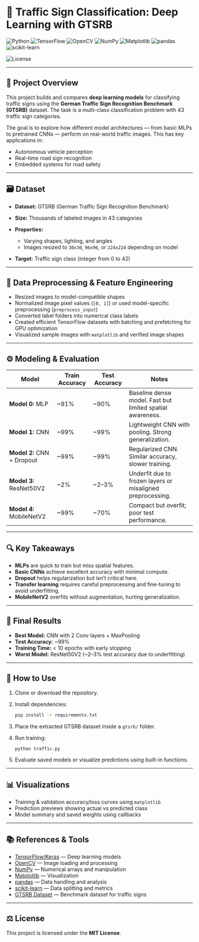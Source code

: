 # 🚦 Traffic Sign Classification: Deep Learning with GTSRB

![Python](https://img.shields.io/badge/Python-3.11-blue)
![TensorFlow](https://img.shields.io/badge/TensorFlow-2.16.1-orange)
![OpenCV](https://img.shields.io/badge/OpenCV-4.8.0-green)
![NumPy](https://img.shields.io/badge/numpy-1.26.4-blueviolet)
![Matplotlib](https://img.shields.io/badge/matplotlib-3.7.1-red)
![pandas](https://img.shields.io/badge/pandas-2.2.2-lightgrey)
![scikit-learn](https://img.shields.io/badge/scikit--learn-1.5.0-yellowgreen)

![License](https://img.shields.io/badge/license-MIT-brightgreen)

---

## 📖 Project Overview

This project builds and compares **deep learning models** for classifying traffic signs using the **German Traffic Sign Recognition Benchmark (GTSRB)** dataset. The task is a multi-class classification problem with 43 traffic sign categories.

The goal is to explore how different model architectures — from basic MLPs to pretrained CNNs — perform on real-world traffic images. This has key applications in:

* Autonomous vehicle perception
* Real-time road sign recognition
* Embedded systems for road safety

---

## 🗃️ Dataset

* **Dataset:** GTSRB (German Traffic Sign Recognition Benchmark)
* **Size:** Thousands of labeled images in 43 categories
* **Properties:**

  * Varying shapes, lighting, and angles
  * Images resized to `30x30`, `96x96`, or `224x224` depending on model
* **Target:** Traffic sign class (integer from 0 to 42)

---

## 🔧 Data Preprocessing & Feature Engineering

* Resized images to model-compatible shapes
* Normalized image pixel values (`[0, 1]`) or used model-specific preprocessing (`preprocess_input`)
* Converted label folders into numerical class labels
* Created efficient TensorFlow datasets with batching and prefetching for GPU optimization
* Visualized sample images with `matplotlib` and verified image shapes

---

## ⚙️ Modeling & Evaluation

| Model                      | Train Accuracy | Test Accuracy | Notes                                                      |
| -------------------------- | -------------- | ------------- | ---------------------------------------------------------- |
| **Model 0:** MLP           | \~91%          | \~90%         | Baseline dense model. Fast but limited spatial awareness.  |
| **Model 1:** CNN           | \~99%          | \~99%         | Lightweight CNN with pooling. Strong generalization.       |
| **Model 2:** CNN + Dropout | \~99%          | \~99%         | Regularized CNN. Similar accuracy, slower training.        |
| **Model 3:** ResNet50V2    | \~2%           | \~2–3%        | Underfit due to frozen layers or misaligned preprocessing. |
| **Model 4:** MobileNetV2   | \~99%          | \~70%         | Compact but overfit; poor test performance.                |

---

## 🔍 Key Takeaways

* **MLPs** are quick to train but miss spatial features.
* **Basic CNNs** achieve excellent accuracy with minimal compute.
* **Dropout** helps regularization but isn’t critical here.
* **Transfer learning** requires careful preprocessing and fine-tuning to avoid underfitting.
* **MobileNetV2** overfits without augmentation, hurting generalization.

---

## 🎯 Final Results

* **Best Model:** CNN with 2 Conv layers + MaxPooling
* **Test Accuracy:** \~99%
* **Training Time:** < 10 epochs with early stopping
* **Worst Model:** ResNet50V2 (\~2–3% test accuracy due to underfitting)

---

## 🚀 How to Use

1. Clone or download the repository.
2. Install dependencies:

   ```bash
   pip install -r requirements.txt
   ```
3. Place the extracted GTSRB dataset inside a `gtsrb/` folder.
4. Run training:

   ```bash
   python traffic.py
   ```
5. Evaluate saved models or visualize predictions using built-in functions.

---

## 📊 Visualizations

* Training & validation accuracy/loss curves using `matplotlib`
* Prediction previews showing actual vs predicted class
* Model summary and saved weights using callbacks

---

## 📚 References & Tools

* [TensorFlow/Keras](https://www.tensorflow.org/) — Deep learning models
* [OpenCV](https://opencv.org/) — Image loading and processing
* [NumPy](https://numpy.org/) — Numerical arrays and manipulation
* [Matplotlib](https://matplotlib.org/) — Visualization
* [pandas](https://pandas.pydata.org/) — Data handling and analysis
* [scikit-learn](https://scikit-learn.org/) — Data splitting and metrics
* [GTSRB Dataset](http://benchmark.ini.rub.de/?section=gtsrb&subsection=dataset) — Benchmark dataset for traffic signs

---

## ⚖️ License

This project is licensed under the **MIT License**.
